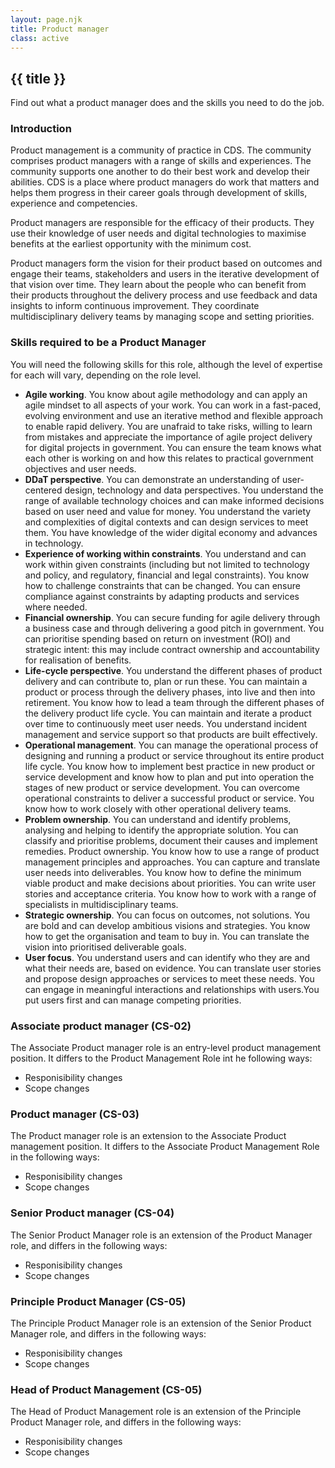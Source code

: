 ```yaml
---
layout: page.njk
title: Product manager
class: active
---
```

## {{ title }}

Find out what a product manager does and the skills you need to do the job.

### Introduction

Product management is a community of practice in CDS. The community comprises product managers with a range of skills and experiences. The community supports one another to do their best work and develop their abilities. CDS is a place where product managers do work that matters and helps them progress in their career goals through development of skills, experience and competencies.

Product managers are responsible for the efficacy of their products. They use their knowledge of user needs and digital technologies to maximise benefits at the earliest opportunity with the minimum cost. 

Product managers form the vision for their product based on outcomes and engage their teams, stakeholders and users in the iterative development of that vision over time. They learn about the people who can benefit from their products throughout the delivery process and use feedback and data insights to inform continuous improvement. They coordinate multidisciplinary delivery teams by managing scope and setting priorities.

### Skills required to be a Product Manager

You will need the following skills for this role, although the level of expertise for each will vary, depending on the role level.

* **Agile working**. You know about agile methodology and can apply an agile mindset to all aspects of your work. You can work in a fast-paced, evolving environment and use an iterative method and flexible approach to enable rapid delivery. You are unafraid to take risks, willing to learn from mistakes and appreciate the importance of agile project delivery for digital projects in government. You can ensure the team knows what each other is working on and how this relates to practical government objectives and user needs.
* **DDaT perspective**. You can demonstrate an understanding of user-centered design, technology and data perspectives. You understand the range of available technology choices and can make informed decisions based on user need and value for money. You understand the variety and complexities of digital contexts and can design services to meet them. You have knowledge of the wider digital economy and advances in technology.
* **Experience of working within constraints**. You understand and can work within given constraints (including but not limited to technology and policy, and regulatory, financial and legal constraints). You know how to challenge constraints that can be changed. You can ensure compliance against constraints by adapting products and services where needed.
* **Financial ownership**. You can secure funding for agile delivery through a business case and through delivering a good pitch in government. You can prioritise spending based on return on investment (ROI) and strategic intent: this may include contract ownership and accountability for realisation of benefits.
* **Life-cycle perspective**. You understand the different phases of product delivery and can contribute to, plan or run these. You can maintain a product or process through the delivery phases, into live and then into retirement. You know how to lead a team through the different phases of the delivery product life cycle. You can maintain and iterate a product over time to continuously meet user needs. You understand incident management and service support so that products are built effectively.
* **Operational management**. You can manage the operational process of designing and running a product or service throughout its entire product life cycle. You know how to implement best practice in new product or service development and know how to plan and put into operation the stages of new product or service development. You can overcome operational constraints to deliver a successful product or service. You know how to work closely with other operational delivery teams.
* **Problem ownership**. You can understand and identify problems, analysing and helping to identify the appropriate solution. You can classify and prioritise problems, document their causes and implement remedies.
Product ownership. You know how to use a range of product management principles and approaches. You can capture and translate user needs into deliverables. You know how to define the minimum viable product and make decisions about priorities. You can write user stories and acceptance criteria. You know how to work with a range of specialists in multidisciplinary teams.
* **Strategic ownership**. You can focus on outcomes, not solutions. You are bold and can develop ambitious visions and strategies. You know how to get the organisation and team to buy in. You can translate the vision into prioritised deliverable goals.
* **User focus**. You understand users and can identify who they are and what their needs are, based on evidence. You can translate user stories and propose design approaches or services to meet these needs. You can engage in meaningful interactions and relationships with users.You put users first and can manage competing priorities.

<h3 id="associate">Associate product manager (CS-02)</h3>

The Associate Product manager role is an entry-level product management position. It differs to the Product Management Role int he following ways:

* Responisibility changes
* Scope changes

<h3 id="pm">Product manager (CS-03)</h3>

The Product manager role is an extension to the Associate Product management position. It differs to the Associate Product Management Role in the following ways:

* Responisibility changes
* Scope changes

<h3 id="senior">Senior Product manager (CS-04)</h3>

The Senior Product Manager role is an extension of the Product Manager role, and differs in the following ways:
* Responisibility changes
* Scope changes

<h3 id="principle">Principle Product Manager (CS-05)</h3>

The Principle Product Manager role is an extension of the Senior Product Manager role, and differs in the following ways:
* Responisibility changes
* Scope changes


<h3 id="head">Head of Product Management (CS-05)</h3>

The Head of Product Management role is an extension of the Principle Product Manager role, and differs in the following ways:
* Responisibility changes
* Scope changes